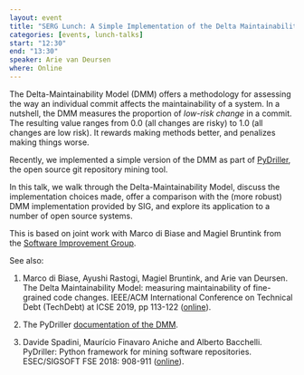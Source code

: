 ```yaml
---
layout: event
title: "SERG Lunch: A Simple Implementation of the Delta Maintainability Model"
categories: [events, lunch-talks]
start: "12:30"
end: "13:30"
speaker: Arie van Deursen
where: Online
---
```


The Delta-Maintainability Model (DMM) offers a methodology for assessing the way an individual commit affects the maintainability of a system.
In a nutshell, the DMM measures the proportion of _low-risk change_ in a commit. The resulting value ranges from 0.0 (all changes are risky) to 1.0 (all changes are low risk). It rewards making methods better, and penalizes making things worse.

Recently, we implemented a simple version of the DMM as part of [PyDriller](https://github.com/ishepard/pydriller), the open source git repository mining tool.

In this talk, we walk through the Delta-Maintainability Model, discuss the implementation choices made, offer a comparison with the (more robust) DMM implementation provided by SIG, and explore its application to a number of open source systems.

This is based on joint work with Marco di Biase and Magiel Bruntink from the [Software Improvement Group](https://www.softwareimprovementgroup.com/).

See  also:

1. Marco di Biase, Ayushi Rastogi, Magiel Bruntink, and Arie van Deursen. The Delta Maintainability Model: measuring maintainability of fine-grained code changes. IEEE/ACM International Conference on Technical Debt (TechDebt) at ICSE 2019, pp 113-122 ([online](https://pure.tudelft.nl/portal/en/publications/the-delta-maintainability-model-measuring-maintainability-of-finegrained-code-changes(6ff67dee-2781-47d7-916f-bd36c5b61beb).html)).

2. The PyDriller [documentation of the DMM](https://pydriller.readthedocs.io/en/latest/deltamaintainability.html).

3. Davide Spadini, Maurício Finavaro Aniche and Alberto Bacchelli. PyDriller: Python framework for mining software repositories. ESEC/SIGSOFT FSE 2018: 908-911 ([online](https://pure.tudelft.nl/portal/en/publications/pydriller-python-framework-for-mining-software-repositories(5985f510-058b-4f79-93b0-c30730f561d9).html)).
